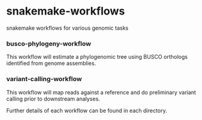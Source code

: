# snakemake-workflows
snakemake workflows for various genomic tasks

### busco-phylogeny-workflow
This workflow will estimate a phylogenomic tree using BUSCO orthologs identified from genome assemblies.

### variant-calling-workflow
This workflow will map reads against a reference and do preliminary variant calling prior to downstream analyses.

Further details of each workflow can be found in each directory.
